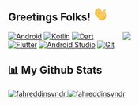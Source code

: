 
<h2> Greetings Folks! <img src="https://raw.githubusercontent.com/ABSphreak/ABSphreak/master/gifs/Hi.gif" width="30px"></h2>

<img align="right" src="https://media.giphy.com/media/Y4bzv6DYbYzy8jDnoW/giphy.gif" width='272'/>

<p>
<a href="#"><img alt="Android" src="https://img.shields.io/badge/Android-3DDC84?logo=android&logoColor=white"></a>
<a href="https://github.com/search?q=user%3ADenverCoder1+language%3Akotlin"><img alt="Kotlin" src="https://img.shields.io/badge/Kotlin-0095D5.svg?logo=Kotlin&logoColor=white"></a>
<a href="https://github.com/search?q=user%3ADenverCoder1+language%3Adart"><img alt="Dart" src="https://img.shields.io/badge/Dart-15A6C4.svg?logo=dart&logoColor=white"></a>
<a href="#"><img alt="Flutter" src="https://img.shields.io/badge/Flutter-02569B.svg?logo=flutter&logoColor=white"></a>
<a href="#"><img alt="Android Studio" src="https://img.shields.io/badge/Android%20Studio-008678.svg?logo=android-studio&logoColor=white"></a>
<a href="#"><img alt="Git" src="https://img.shields.io/badge/Git-F05033.svg?logo=git&logoColor=white"></a>



## 📊 My Github Stats

<a href="https://github.com/fahreddinsvndr">
  <img height="165em" align="center" src="https://github-readme-stats.vercel.app/api?username=fahreddinsvndr&show_icons=true&locale=en&theme=algolia&include_all_commits=true&count_private=true" alt="fahreddinsvndr"/>
  <img height="165em" align="center" src="https://github-readme-stats.vercel.app/api/top-langs?username=fahreddinsvndr&show_icons=true&locale=en&layout=compact&langs_count=8&theme=algolia" alt="fahreddinsvndr"/>
</a>
</p>

